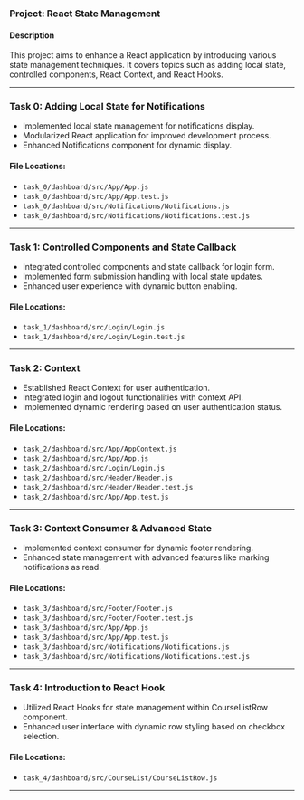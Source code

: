 ### Project: React State Management

#### Description
This project aims to enhance a React application by introducing various state management techniques. It covers topics such as adding local state, controlled components, React Context, and React Hooks.

---

### Task 0: Adding Local State for Notifications
- Implemented local state management for notifications display.
- Modularized React application for improved development process.
- Enhanced Notifications component for dynamic display.

#### File Locations:
- `task_0/dashboard/src/App/App.js`
- `task_0/dashboard/src/App/App.test.js`
- `task_0/dashboard/src/Notifications/Notifications.js`
- `task_0/dashboard/src/Notifications/Notifications.test.js`

---

### Task 1: Controlled Components and State Callback
- Integrated controlled components and state callback for login form.
- Implemented form submission handling with local state updates.
- Enhanced user experience with dynamic button enabling.

#### File Locations:
- `task_1/dashboard/src/Login/Login.js`
- `task_1/dashboard/src/Login/Login.test.js`

---

### Task 2: Context
- Established React Context for user authentication.
- Integrated login and logout functionalities with context API.
- Implemented dynamic rendering based on user authentication status.

#### File Locations:
- `task_2/dashboard/src/App/AppContext.js`
- `task_2/dashboard/src/App/App.js`
- `task_2/dashboard/src/Login/Login.js`
- `task_2/dashboard/src/Header/Header.js`
- `task_2/dashboard/src/Header/Header.test.js`
- `task_2/dashboard/src/App/App.test.js`

---

### Task 3: Context Consumer & Advanced State
- Implemented context consumer for dynamic footer rendering.
- Enhanced state management with advanced features like marking notifications as read.

#### File Locations:
- `task_3/dashboard/src/Footer/Footer.js`
- `task_3/dashboard/src/Footer/Footer.test.js`
- `task_3/dashboard/src/App/App.js`
- `task_3/dashboard/src/App/App.test.js`
- `task_3/dashboard/src/Notifications/Notifications.js`
- `task_3/dashboard/src/Notifications/Notifications.test.js`

---

### Task 4: Introduction to React Hook
- Utilized React Hooks for state management within CourseListRow component.
- Enhanced user interface with dynamic row styling based on checkbox selection.

#### File Locations:
- `task_4/dashboard/src/CourseList/CourseListRow.js`

---

